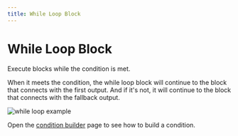 ```yaml
---
title: While Loop Block
---
```


# While Loop Block

Execute blocks while the condition is met.

When it meets the condition, the while loop block will continue to the block that connects with the first output. And if it's not, it will continue to the block that connects with the fallback output.

![while loop example](https://s3.ap-southeast-1.amazonaws.com/automa-pub/i/2024/12/03/meu7f-z8.png)

Open the [condition builder](../reference/condition-builder.md) page to see how to build a condition.
